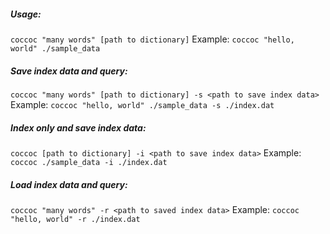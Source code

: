 ##### Usage:
`coccoc "many words" [path to dictionary]`
Example: `coccoc "hello, world" ./sample_data`

##### Save index data and query:
`coccoc "many words" [path to dictionary] -s <path to save index data>`
Example: `coccoc "hello, world" ./sample_data -s ./index.dat`

##### Index only and save index data:
`coccoc [path to dictionary] -i <path to save index data>`
Example: `coccoc ./sample_data -i ./index.dat`

##### Load index data and query:
`coccoc "many words" -r <path to saved index data>`
Example: `coccoc "hello, world" -r ./index.dat`

